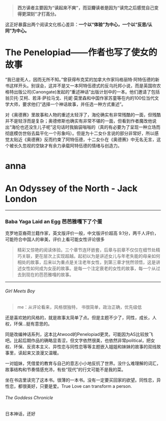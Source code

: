 > **西方读者主要因为“读起来不爽”，而豆瓣读者是因为“读完之后感觉自己变得更深刻”才打高分。**

这正好暴露出两个阅读文化核心差异：**一个以“体验”为中心，一个以“反思/认同”为中心。**

# The Penelopiad——作者也写了使女的故事

“我已是死人，因而无所不知。”曾获得布克奖的加拿大作家玛格丽特·阿特伍德的新书这样开头。别误会，这并不是又一本阿特伍德式的反乌托邦小说，而是英国坎农格特出版公司(Canongate)发起的“重述神话”出版计划中的一本。他们邀请了包括翁贝托·艾柯、若泽·萨拉马戈、托妮·莫里森和中国作家苏童等在内的100位当代文学大师，要求他们“选择一个神话故事，并任选一种方式重述”。

对《奥德赛》里故事和人物的重述太轻浮了，海伦确实有非常残酷的一面，但残酷并不是轻浮而是复杂；奥德修斯也确实有非常不堪的一面，但看到作者魔改他说出“海伦也还没生儿子呢”这句话时我脑袋嗡嗡的（真的有必要为了呈现一种立场而彻底模仿世俗去扁平化一个形象吗）。但是为十二女仆言说的部分非常好，所以感觉太贴近《奥德赛》反而约束了阿特伍德，十二女仆在《奥德赛》中无名无言，这个被长久忽视的空缺才有余力承载阿特伍德的情绪与创造力。

# anna

# An Odyssey of the North - Jack London

---

### Baba Yaga Laid an Egg 芭芭雅嘎下了个蛋

克罗地亚裔荷兰籍作家，英文版评价一般，中文版评价超高 9.1分，两千人评价，可能符合中国人的审美，评价上看可能女性评论很多

> 精彩又惊艳的阅读体验。三个章节连环嵌套，后章与前章不仅仅在细节处精巧关联，更在层次上实现超越。起初以为是讲述女儿与年老失能的母亲如何相处的故事，后来以为重点是关注老年女性，到第三章才恍然领悟，这是讲述女性如何成为女巫的故事。是每一个注定衰老的女性的故事，每一个从过去到现在的芭芭雅嘎的故事。



---

###### Girl Meets Boy

> me：从评论看来，风格很独特， 书很简单，政治正确，优先级低

还是喜欢她的风格的，就是故事太简单了点。但是主题不少了，同性，成长，人权，环保...挺有意思的。

同是改编神话系列，这本比Atwood的Penelopiad更灵。可能因为AS比较放飞吧。比起后期作品的确略显青涩，但文字依然很美，也依然非常political，把女权、环保、反资本主义、异性恋与同性恋等等主题嵌入姐姐和妹妹的故事的双线故事里，读起来又浪漫又温暖。

一对姐妹，凭借爱的教育与自己的意志小小地反抗了世界。没什么难理解的词汇，故事结构和节奏情感充沛，有些“现代”的行文可能不是我的菜。

坐在书店里读完了这本书。很薄的一本书。没有一定要买回家的欲望。同性恋，异性恋，都很美好，只要是爱。True Love can transform a person.

###### The Goddess Chronicle

日本神话，还好
